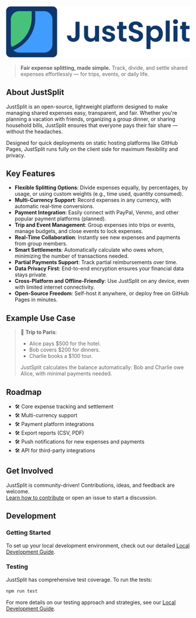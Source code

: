![Just](./public/images/logo.png)
> **Fair expense splitting, made simple.** Track, divide, and settle shared expenses effortlessly — for trips, events, or daily life.

## About JustSplit

JustSplit is an open-source, lightweight platform designed to make managing shared expenses easy, transparent, and fair. Whether you're planning a vacation with friends, organizing a group dinner, or sharing household bills, JustSplit ensures that everyone pays their fair share — without the headaches.

Designed for quick deployments on static hosting platforms like GitHub Pages, JustSplit runs fully on the client side for maximum flexibility and privacy.

## Key Features

- **Flexible Splitting Options**: Divide expenses equally, by percentages, by usage, or using custom weights (e.g., time used, quantity consumed).
- **Multi-Currency Support**: Record expenses in any currency, with automatic real-time conversions.
- **Payment Integration**: Easily connect with PayPal, Venmo, and other popular payment platforms (planned).
- **Trip and Event Management**: Group expenses into trips or events, manage budgets, and close events to lock expenses.
- **Real-Time Collaboration**: Instantly see new expenses and payments from group members.
- **Smart Settlements**: Automatically calculate who owes whom, minimizing the number of transactions needed.
- **Partial Payments Support**: Track partial reimbursements over time.
- **Data Privacy First**: End-to-end encryption ensures your financial data stays private.
- **Cross-Platform and Offline-Friendly**: Use JustSplit on any device, even with limited internet connectivity.
- **Open-Source Freedom**: Self-host it anywhere, or deploy free on GitHub Pages in minutes.

## Example Use Case

> 🎒 **Trip to Paris**:  
> - Alice pays $500 for the hotel.  
> - Bob covers $200 for dinners.  
> - Charlie books a $100 tour.  
> 
> JustSplit calculates the balance automatically: Bob and Charlie owe Alice, with minimal payments needed.

## Roadmap

- 🛠️ Core expense tracking and settlement
- 🛠️ Multi-currency support
- 🛠️ Payment platform integrations
- 🛠️ Export reports (CSV, PDF)
- 🛠️ Push notifications for new expenses and payments
- 🛠️ API for third-party integrations

## Get Involved

JustSplit is community-driven! Contributions, ideas, and feedback are welcome.  
[Learn how to contribute](#) or open an issue to start a discussion.

## Development

### Getting Started

To set up your local development environment, check out our detailed [Local Development Guide](docs/development/local-development.md).

### Testing

JustSplit has comprehensive test coverage. To run the tests:

```bash
npm run test
```

For more details on our testing approach and strategies, see our [Local Development Guide](docs/development/local-development.md#testing).
